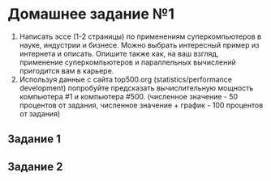 # Домашнее задание №1
1. Написать эссе (1-2 страницы) по применениям суперкомпьютеров в науке, индустрии и бизнесе. Можно выбрать интересный пример из интернета и описать. Опишите также как, на ваш взгляд, применение суперкомпьютеров и параллельных вычислений пригодится вам в карьере.
2. Используя данные с сайта top500.org (statistics/performance development) попробуйте предсказать вычислительную мощность компьютера #1 и компьютера #500. (численное значение - 50 процентов от задания, численное значение + график - 100 процентов от задания)

## Задание 1


## Задание 2


